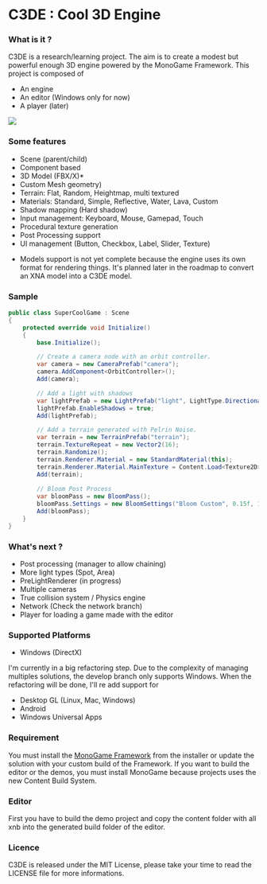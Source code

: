 C3DE : Cool 3D Engine
=====================

### What is it ?
C3DE is a research/learning project. The aim is to create a modest but powerful enough 3D engine powered by the MonoGame Framework. This project is composed of
* An engine
* An editor (Windows only for now)
* A player (later)

![](http://38.media.tumblr.com/88d6831c96fbdc0dcac7e90654f193ae/tumblr_naltfbT5uf1s15knro1_1280.jpg)

### Some features

- Scene (parent/child)
- Component based
- 3D Model (FBX/X)*
- Custom Mesh geometry)
- Terrain: Flat, Random, Heightmap, multi textured
- Materials: Standard, Simple, Reflective, Water, Lava, Custom
- Shadow mapping (Hard shadow)
- Input management: Keyboard, Mouse, Gamepad, Touch
- Procedural texture generation
- Post Processing support
- UI management (Button, Checkbox, Label, Slider, Texture) 

* Models support is not yet complete because the engine uses its own format for rendering things. It's planned later in the roadmap to convert an XNA model into a C3DE model.

### Sample

```C#
public class SuperCoolGame : Scene
{
	protected override void Initialize()
    {
        base.Initialize();

        // Create a camera node with an orbit controller.
        var camera = new CameraPrefab("camera");
        camera.AddComponent<OrbitController>();
		Add(camera);

        // Add a light with shadows
        var lightPrefab = new LightPrefab("light", LightType.Directional);
        lightPrefab.EnableShadows = true;
		Add(lightPrefab);

        // Add a terrain generated with Pelrin Noise.
        var terrain = new TerrainPrefab("terrain");
        terrain.TextureRepeat = new Vector2(16);
        terrain.Randomize();
        terrain.Renderer.Material = new StandardMaterial(this);
        terrain.Renderer.Material.MainTexture = Content.Load<Texture2D>("Textures/terrain");
		Add(terrain);
		
		// Bloom Post Process
		var bloomPass = new BloomPass();
		bloomPass.Settings = new BloomSettings("Bloom Custom", 0.15f, 1f, 4.0f, 1.0f, 1f, 1f);
		Add(bloomPass);
    }
}
```

### What's next ?
- Post processing (manager to allow chaining)
- More light types (Spot, Area)
- PreLightRenderer (in progress)
- Multiple cameras
- True collision system / Physics engine
- Network (Check the network branch)
- Player for loading a game made with the editor

### Supported Platforms
- Windows (DirectX)

I'm currently in a big refactoring step. Due to the complexity of managing multiples solutions, the develop branch only supports Windows. When the refactoring will be done, I'll re add support for
- Desktop GL (Linux, Mac, Windows)
- Android
- Windows Universal Apps

### Requirement
You must install the [MonoGame Framework](http://www.monogame.net/downloads/) from the installer or update the solution with your custom build of the Framework.
If you want to build the editor or the demos, you must install MonoGame because projects uses the new Content Build System.

### Editor
First you have to build the demo project and copy the content folder with all xnb into the generated build folder of the editor.

### Licence
C3DE is released under the MIT License, please take your time to read the LICENSE file for more informations.